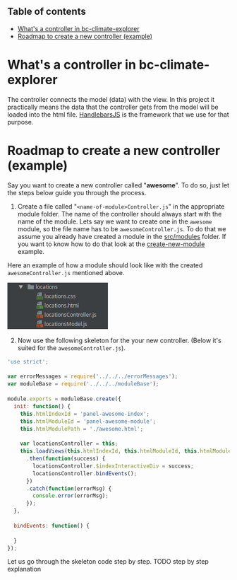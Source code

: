 ## Table of contents
- [What's a controller in bc-climate-explorer](#whats-a-controller-in-bc-climate-explorer)
- [Roadmap to create a new controller (example)](#roadmap-to-create-a-new-controller-example)
# What's a controller in bc-climate-explorer
The controller connects the model (data) with the view. In this project it practically means the data that the controller gets from the model will be loaded into the html file. [HandlebarsJS](http://handlebarsjs.com/) is the framework that we use for that purpose.

# Roadmap to create a new controller (example)
Say you want to create a new controller called "**awesome**". To do so, just let the steps below guide you through the process.

1. Create a file called "`<name-of-module>Controller.js`" in the appropriate module folder. The name of the controller should always start with the name of the module. Lets say we want to create one in the `awesome` module, so the file name has to be `awesomeController.js`. To do that we assume you already have created a module in the [src/modules](../../src/modules) folder. If you want to know how to do that look at the [create-new-module](../create-new-module) example.

Here an example of how a module should look like with the created `awesomeController.js` mentioned above.

![example_folder_file_names](https://github.com/joeyklee/bc-climate-explorer/blob/master/examples/create-new-controller/images/example_folder_file_names.png)

2. Now use the following skeleton for the your new controller. (Below it's suited for the `awesomeController.js`).

```javascript
'use strict';

var errorMessages = require('../../../errorMessages');
var moduleBase = require('../../../moduleBase');

module.exports = moduleBase.create({
  init: function() {
    this.htmlIndexId = 'panel-awesome-index';
    this.htmlModuleId = 'panel-awesome-module';
    this.htmlModulePath = './awesome.html';

    var locationsController = this;
    this.loadViews(this.htmlIndexId, this.htmlModuleId, this.htmlModulePath)
      .then(function(success) {
        locationsController.$indexInteractiveDiv = success;
        locationsController.bindEvents();
      })
      .catch(function(errorMsg) {
        console.error(errorMsg);
      });
  },

  bindEvents: function() {
    
  }
});
```

Let us go through the skeleton code step by step. TODO step by step explanation